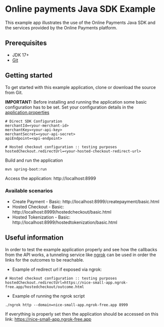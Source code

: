 # Online payments Java SDK Example

This example app illustrates the use of the Online Payments Java SDK and the services provided by the Online Payments platform.

## Prerequisites

- JDK 17+
- [Git](https://git-scm.com/)

## Getting started

To get started with this example application, clone or download the source from Git.

<b>IMPORTANT:</b> Before installing and running the application some basic configuration has to be set.
Set your configuration details in the [application.properties](src/main/resources/application.properties)

```
# Direct SDK Configuration
merchantId=<your-merchant-id>
merchantKey=<your-api-key>
merchantSecret=<your-api-secret>
apiEndpoint=<api-endpoint>

# Hosted checkout configuration :: testing purposes
hostedCheckout.redirectUrl=<your-hosted-checkout-redirect-url>
```

Build and run the application 

```
mvn spring-boot:run
```

Access the application: http://localhost:8999

### Available scenarios

- Create Payment - Basic: http://localhost:8999/createpayment/basic.html
- Hosted Checkout - Basic: http://localhost:8999/hostedcheckout/basic.html
- Hosted Tokenization - Basic: http://localhost:8999/hostedtokenization/basic.html

## Useful information

In order to test the example application properly and see how the callbacks from the API works, 
a tunneling service like [ngrok](https://ngrok.com/) can be used in order the links for the outcomes to be reachable.

- Example of redirect url if exposed via ngrok:
```
# Hosted checkout configuration :: testing purposes
hostedCheckout.redirectUrl=https://nice-small-app.ngrok-free.app/hostedcheckout/outcome.html
```

- Example of running the ngrok script

```
./ngrok http --domain=nice-small-app.ngrok-free.app 8999
```

If everything is properly set then the application should be accessed on this link: https://nice-small-app.ngrok-free.app
